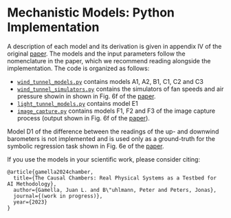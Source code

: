 # Mechanistic Models: Python Implementation

A description of each model and its derivation is given in appendix IV of the original [paper](XXXXX). The models and the input parameters follow the nomenclature in the paper, which we recommend reading alongside the implementation. The code is organized as follows:

- [`wind_tunnel_models.py`](wind_tunnel_models.py) contains models A1, A2, B1, C1, C2 and C3
- [`wind_tunnel_simulators.py`](wind_tunnel_simulators.py) contains the simulators of fan speeds and air pressure showin in shown in Fig. 6f of the [paper](XXXXX).
- [`light_tunnel_models.py`](light_tunnel_models.py) contains model E1
- [`image_capture.py`](image_capture.py) contains models F1, F2 and F3 of the image capture process (output shown in Fig. 6f of the [paper](XXXXX)).

Model D1 of the difference between the readings of the up- and downwind barometers is not implemented and is used only as a ground-truth for the symbolic regression task shown in Fig. 6e of the [paper](XXXXX).

If you use the models in your scientific work, please consider citing:

```
@article{gamella2024chamber,
  title={The Causal Chambers: Real Physical Systems as a Testbed for AI Methodology},
  author={Gamella, Juan L. and B\"uhlmann, Peter and Peters, Jonas},
  journal={(work in progress)},
  year={2023}
}
```
